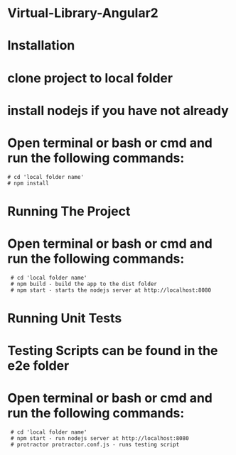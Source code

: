 # Virtual-Library-Angular2

# Installation
  # clone project to local folder
  # install nodejs if you have not already
  # Open terminal or bash or cmd and run the following commands:
    # cd 'local folder name'
    # npm install

# Running The Project
   # Open terminal or bash or cmd and run the following commands:
     # cd 'local folder name'
     # npm build - build the app to the dist folder
     # npm start - starts the nodejs server at http://localhost:8080

# Running Unit Tests
   # Testing Scripts can be found in the e2e folder
   # Open terminal or bash or cmd and run the following commands:
     # cd 'local folder name'
     # npm start - run nodejs server at http://localhost:8080
     # protractor protractor.conf.js - runs testing script




